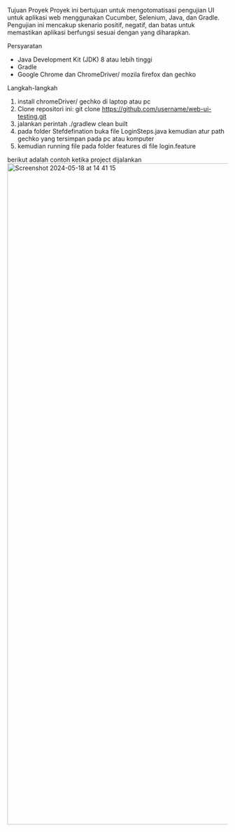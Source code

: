 Tujuan 
Proyek Proyek ini bertujuan untuk mengotomatisasi pengujian UI untuk aplikasi web menggunakan Cucumber, Selenium, Java, dan Gradle. Pengujian ini mencakup skenario positif, negatif, dan batas untuk memastikan aplikasi berfungsi sesuai dengan yang diharapkan. 



Persyaratan 
- Java Development Kit (JDK) 8 atau lebih tinggi
- Gradle
- Google Chrome dan ChromeDriver/ mozila firefox dan gechko




Langkah-langkah
1. install chromeDriver/ gechko di laptop atau pc
2. Clone repositori ini: git clone https://github.com/username/web-ui-testing.git
3. jalankan perintah ./gradlew clean built
4. pada folder Stefdefination buka file LoginSteps.java kemudian atur path gechko yang tersimpan pada pc atau komputer
5. kemudian running file pada folder features di file login.feature


berikut adalah contoh ketika project dijalankan
<img width="1512" alt="Screenshot 2024-05-18 at 14 41 15" src="https://github.com/SidarthaWijaya/webUi-automation/assets/66309126/5ec3defe-b8cb-4812-aa1f-9061a3e16952">
